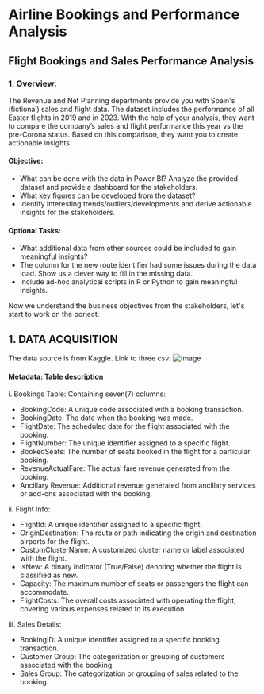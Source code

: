 # Airline Bookings and Performance Analysis
## Flight Bookings and Sales Performance Analysis 

### 1. Overview:
The Revenue and Net Planning departments provide you with Spain's (fictional) sales and flight data. The dataset includes the performance of all Easter flights in 2019 and in 2023. With the help of your analysis, they want to compare the company’s sales and flight performance this year vs the pre-Corona status. Based on this comparison, they want you to create actionable insights.

#### Objective:
* What can be done with the data in Power BI? Analyze the provided dataset and provide a dashboard for the stakeholders.
* What key figures can be developed from the dataset?
* Identify interesting trends/outliers/developments and derive actionable insights for the stakeholders.

#### Optional Tasks:
* What additional data from other sources could be included to gain meaningful insights?
* The column for the new route identifier had some issues during the data load. Show us a clever way to fill in the missing data.
* Include ad-hoc analytical scripts in R or Python to gain meaningful insights.


Now we understand the business objectives from the stakeholders, let's start to work on the porject.
 ## 1. DATA ACQUISITION
   The data source is from Kaggle. Link to three csv: ![image](https://github.com/Solomon-Banuba/Airline_Bookings/assets/101892794/ab33568d-ec78-4c17-a131-4966d1099cc8)
   
 #### Metadata: Table description
 i. Bookings Table: Containing seven(7) columns:
 - BookingCode: A unique code associated with a booking transaction.
 - BookingDate: The date when the booking was made.
 - FlightDate: The scheduled date for the flight associated with the booking.
 - FlightNumber: The unique identifier assigned to a specific flight.
 - BookedSeats: The number of seats booked in the flight for a particular booking.
 - RevenueActualFare: The actual fare revenue generated from the booking.
 - Ancillary Revenue: Additional revenue generated from ancillary services or add-ons associated with the booking.


ii. Flight Info:

- FlightId: A unique identifier assigned to a specific flight.
- OriginDestination: The route or path indicating the origin and destination airports for the flight.
- CustomClusterName: A customized cluster name or label associated with the flight.
- IsNew: A binary indicator (True/False) denoting whether the flight is classified as new.
- Capacity: The maximum number of seats or passengers the flight can accommodate.
- FlightCosts: The overall costs associated with operating the flight, covering various expenses related to its execution.

iii. Sales Details:

- BookingID: A unique identifier assigned to a specific booking transaction.
- Customer Group: The categorization or grouping of customers associated with the booking.
- Sales Group: The categorization or grouping of sales related to the booking.

